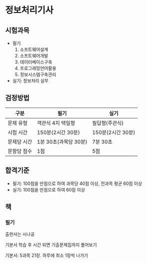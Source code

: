 # 정보처리기사

## 시험과목

- 필기
  1. 소프트웨어설계
  2. 소프트웨어개발
  3. 데이터베이스구축
  4. 프로그래밍언어활용
  5. 정보시스템구축관리
- 실기: 정보처리 실무

## 검정방법

| 구분        | 필기                  | 실기              |
| ----------- | --------------------- | ----------------- |
| 문제 유형   | 객관식 4지 택일형     | 필답형(주관식)    |
| 시험 시간   | 150분(2시간 30분)     | 150분(2시간 30분) |
| 문제당 시간 | 1분 30초(과목당 30분) | 7분 30초          |
| 문항당 점수 | 1점                   | 5점               |

## 합격기준

- 필기: 100점을 만점으로 하여 과목당 40점 이상, 전과목 평균 60점 이상
- 실기: 100점을 만점으로 하여 60점 이상

## 책

### 필기

출판사는 시나공

기본서 학습 후 시간 되면 기출문제집까지 풀어보기

기본서: 5과목 21장. 하루에 최소 1장씩 나가기

